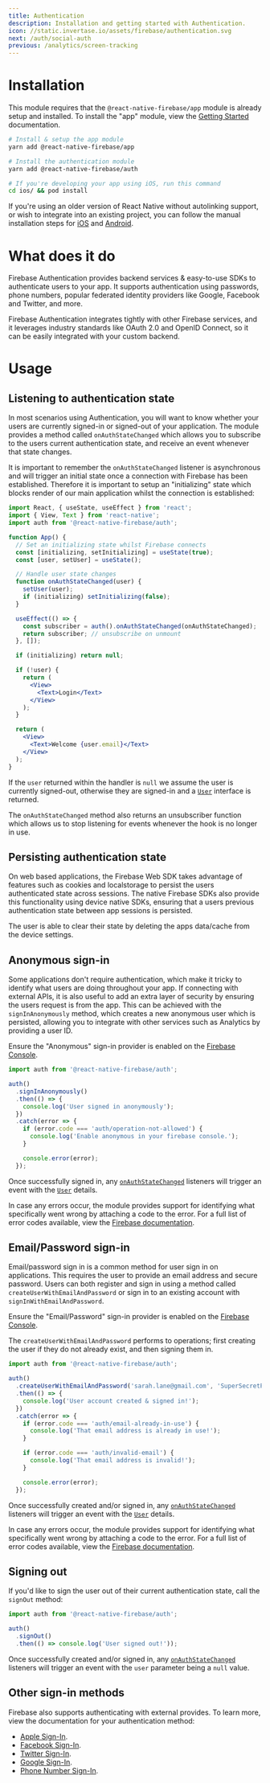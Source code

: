 ```yaml
---
title: Authentication
description: Installation and getting started with Authentication.
icon: //static.invertase.io/assets/firebase/authentication.svg
next: /auth/social-auth
previous: /analytics/screen-tracking
---
```


# Installation

This module requires that the `@react-native-firebase/app` module is already setup and installed. To install the "app"
module, view the [Getting Started](/) documentation.

```bash
# Install & setup the app module
yarn add @react-native-firebase/app

# Install the authentication module
yarn add @react-native-firebase/auth

# If you're developing your app using iOS, run this command
cd ios/ && pod install
```

If you're using an older version of React Native without autolinking support, or wish to integrate into an existing project,
you can follow the manual installation steps for [iOS](/auth/usage/installation/ios) and [Android](/auth/usage/installation/android).

# What does it do

Firebase Authentication provides backend services & easy-to-use SDKs to authenticate users to your app. It supports
authentication using passwords, phone numbers, popular federated identity providers like Google, Facebook and Twitter, and more.

<Youtube id="8sGY55yxicA" />

Firebase Authentication integrates tightly with other Firebase services, and it leverages industry standards like OAuth
2.0 and OpenID Connect, so it can be easily integrated with your custom backend.

# Usage

## Listening to authentication state

In most scenarios using Authentication, you will want to know whether your users are currently signed-in or signed-out
of your application. The module provides a method called `onAuthStateChanged` which allows you to subscribe to the users
current authentication state, and receive an event whenever that state changes.

It is important to remember the `onAuthStateChanged` listener is asynchronous and will trigger an initial state once
a connection with Firebase has been established. Therefore it is important to setup an "initializing" state which blocks
render of our main application whilst the connection is established:

```jsx
import React, { useState, useEffect } from 'react';
import { View, Text } from 'react-native';
import auth from '@react-native-firebase/auth';

function App() {
  // Set an initializing state whilst Firebase connects
  const [initializing, setInitializing] = useState(true);
  const [user, setUser] = useState();

  // Handle user state changes
  function onAuthStateChanged(user) {
    setUser(user);
    if (initializing) setInitializing(false);
  }

  useEffect(() => {
    const subscriber = auth().onAuthStateChanged(onAuthStateChanged);
    return subscriber; // unsubscribe on unmount
  }, []);

  if (initializing) return null;

  if (!user) {
    return (
      <View>
        <Text>Login</Text>
      </View>
    );
  }

  return (
    <View>
      <Text>Welcome {user.email}</Text>
    </View>
  );
}
```

If the `user` returned within the handler is `null` we assume the user is currently signed-out, otherwise they are
signed-in and a [`User`](/reference/auth/user) interface is returned.

The `onAuthStateChanged` method also returns an unsubscriber function which allows us to stop listening for events whenever
the hook is no longer in use.

## Persisting authentication state

On web based applications, the Firebase Web SDK takes advantage of features such as cookies and localstorage to persist
the users authenticated state across sessions. The native Firebase SDKs also provide this functionality using device native SDKs,
ensuring that a users previous authentication state between app sessions is persisted.

The user is able to clear their state by deleting the apps data/cache from the device settings.

## Anonymous sign-in

Some applications don't require authentication, which make it tricky to identify what users are doing throughout your app.
If connecting with external APIs, it is also useful to add an extra layer of security by ensuring the users request is
from the app. This can be achieved with the `signInAnonymously` method, which creates a new anonymous user which is persisted,
allowing you to integrate with other services such as Analytics by providing a user ID.

Ensure the "Anonymous" sign-in provider is enabled on the [Firebase Console](https://console.firebase.google.com/project/_/authentication/providers).

```js
import auth from '@react-native-firebase/auth';

auth()
  .signInAnonymously()
  .then(() => {
    console.log('User signed in anonymously');
  })
  .catch(error => {
    if (error.code === 'auth/operation-not-allowed') {
      console.log('Enable anonymous in your firebase console.');
    }

    console.error(error);
  });
```

Once successfully signed in, any [`onAuthStateChanged`](#listening-to-authentication-state) listeners will trigger an event
with the [`User`](/reference/auth/user) details.

In case any errors occur, the module provides support for identifying what specifically went wrong by attaching a code
to the error. For a full list of error codes available, view the [Firebase documentation](https://firebase.google.com/docs/reference/js/firebase.auth.Auth#error-codes_9).

## Email/Password sign-in

Email/password sign in is a common method for user sign in on applications. This requires the user to provide an email
address and secure password. Users can both register and sign in using a method called `createUserWithEmailAndPassword`
or sign in to an existing account with `signInWithEmailAndPassword`.

Ensure the "Email/Password" sign-in provider is enabled on the [Firebase Console](https://console.firebase.google.com/project/_/authentication/providers).

The `createUserWithEmailAndPassword` performs to operations; first creating the user if they do not already exist, and
then signing them in.

```js
import auth from '@react-native-firebase/auth';

auth()
  .createUserWithEmailAndPassword('sarah.lane@gmail.com', 'SuperSecretPassword!')
  .then(() => {
    console.log('User account created & signed in!');
  })
  .catch(error => {
    if (error.code === 'auth/email-already-in-use') {
      console.log('That email address is already in use!');
    }

    if (error.code === 'auth/invalid-email') {
      console.log('That email address is invalid!');
    }

    console.error(error);
  });
```

Once successfully created and/or signed in, any [`onAuthStateChanged`](#listening-to-authentication-state) listeners will trigger an event
with the [`User`](/reference/auth/user) details.

In case any errors occur, the module provides support for identifying what specifically went wrong by attaching a code
to the error. For a full list of error codes available, view the [Firebase documentation](https://firebase.google.com/docs/reference/js/firebase.auth.Auth#error-codes_3).

## Signing out

If you'd like to sign the user out of their current authentication state, call the `signOut` method:

```js
import auth from '@react-native-firebase/auth';

auth()
  .signOut()
  .then(() => console.log('User signed out!'));
```

Once successfully created and/or signed in, any [`onAuthStateChanged`](#listening-to-authentication-state) listeners will trigger an event
with the `user` parameter being a `null` value.

## Other sign-in methods

Firebase also supports authenticating with external provides. To learn more, view the documentation for your authentication
method:

- [Apple Sign-In](/auth/social-auth#apple).
- [Facebook Sign-In](/auth/social-auth#facebook).
- [Twitter Sign-In](/auth/social-auth#twitter).
- [Google Sign-In](/auth/social-auth#google).
- [Phone Number Sign-In](/auth/phone-auth).
